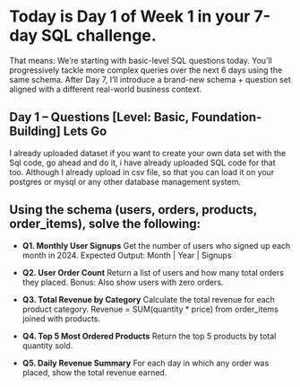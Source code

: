 
# Today is Day 1 of Week 1 in your 7-day SQL challenge.

That means: We’re starting with basic-level SQL questions today.
You’ll progressively tackle more complex queries over the next 6 days using the same schema.
After Day 7, I’ll introduce a brand-new schema + question set aligned with a different real-world business context.

## Day 1 – Questions [Level: Basic, Foundation-Building] Lets Go
 I already uploaded dataset if you want to create your own data set with the Sql code,  go ahead and do it, i have already uploaded SQL code for that too. Although I already upload in csv file, so that you 
 can load it on your postgres or mysql or any other database management system.

## Using the schema (users, orders, products, order_items), solve the following:
- **Q1. Monthly User Signups**
Get the number of users who signed up each month in 2024.
Expected Output: Month | Year | Signups

- **Q2. User Order Count**
Return a list of users and how many total orders they placed.
Bonus: Also show users with zero orders.

- **Q3. Total Revenue by Category**
Calculate the total revenue for each product category.
Revenue = SUM(quantity * price) from order_items joined with products.

- **Q4. Top 5 Most Ordered Products**
Return the top 5 products by total quantity sold.

- **Q5. Daily Revenue Summary**
For each day in which any order was placed, show the total revenue earned.


